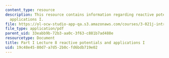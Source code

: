 ```yaml
---
content_type: resource
description: This resource contains information regarding reactive potentials and
  applications I.
file: https://ol-ocw-studio-app-qa.s3.amazonaws.com/courses/3-021j-introduction-to-modeling-and-simulation-spring-2012/19c48e4580d7a7d52b0cfd6bdb719e02_MIT3_021JS12_P1_L8.pdf
file_type: application/pdf
parent_uid: 33eabb9b-72b3-aa0c-3f63-c881b7ad488e
resourcetype: Document
title: Part I Lecture 8 reactive potentials and applications I
uid: 19c48e45-80d7-a7d5-2b0c-fd6bdb719e02
---
```


